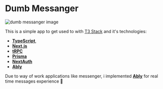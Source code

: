 # Dumb Messanger
<p class="center">
  <img src="https://github.com/BartoszJakubowsky/messanger/assets/110412160/e1cddad7-31fd-4330-a887-29c6c63d75af" alt="dumb messanger image"/>
</p>

This is a simple app to get used to with [T3 Stack](https://create.t3.gg/) and it's technologies:
- [**TypeScript**](https://www.typescriptlang.org/),
- [**Next.js**](https://nextjs.org/)
- [**tRPC**](https://trpc.io/)
- [**Prisma**](https://www.prisma.io/)
- [**NextAuth**](https://next-auth.js.org/)
- [**Ably**](https://ably.com/)

Due to way of work applications like messenger, i implemented  [**Ably**](https://ably.com/) for real time messages experience 💬
